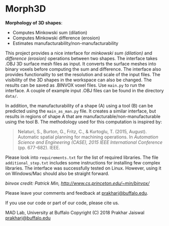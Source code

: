 # Morph3D

**Morphology of 3D shapes**:
- Computes Minkowski sum (dilation)
- Computes Minkowski difference (erosion)
- Estimates manufacturability/non-manufacturability

This project provides a nice interface for *minkowski sum (dilation)* and *difference (erosion)* operations between two shapes. The interface takes .OBJ 3D surface mesh files as input. It converts the surface meshes into binary voxels before computing the sum and difference. The interface also provides functionality to set the resolution and scale of the input files. The visibility of the 3D shapes in the workspace can also be changed. The results can be saved as .BINVOX voxel files. Use `main.py` to run the interface. A couple of example input .OBJ files can be found in the directory `data/`.

In addition, the manufacturability of a shape (A) using a tool (B) can be predicted using the `main_as_man.py` file. It creates a similar interface, but results in regions of shape A that are manufacturable/non-manufacturable using the tool B. The methodology used for this computation is inspired by:
> Nelaturi, S., Burton, G., Fritz, C., & Kurtoglu, T. (2015, August). Automatic spatial planning for machining operations. In *Automation Science and Engineering (CASE), 2015 IEEE International Conference* (pp. 677-682). IEEE.

Please look into `requirements.txt` for the list of required libraries. The file `additional_step.txt` includes some instructions for installing few complex libraries. The interface was successfully tested on Linux. However, using it on Windows/Mac should also be straight forward.

*binvox credit: Patrick Min, http://www.cs.princeton.edu/~min/binvox/*

Please leave your comments and feedback at <prakharj@buffalo.edu>.

If you use our code or part of our code, please cite us.

MAD Lab, University at Buffalo
Copyright (C) 2018  Prakhar Jaiswal <prakharj@buffalo.edu>
